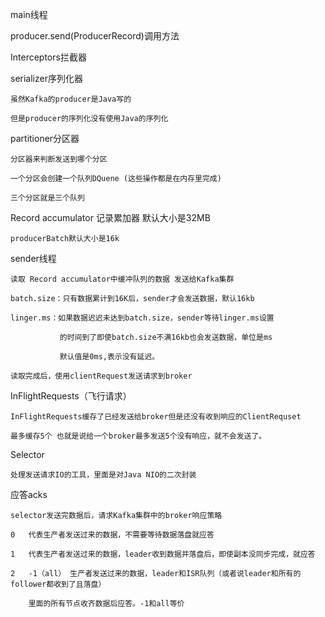 main线程

producer.send(ProducerRecord)调用方法

Interceptors拦截器

serializer序列化器

    虽然Kafka的producer是Java写的
    
    但是producer的序列化没有使用Java的序列化

partitioner分区器

    分区器来判断发送到哪个分区

    一个分区会创建一个队列DQuene (这些操作都是在内存里完成)

    三个分区就是三个队列

Record accumulator 记录累加器 默认大小是32MB

    producerBatch默认大小是16k

sender线程 

    读取 Record accumulator中缓冲队列的数据 发送给Kafka集群

    batch.size：只有数据累计到16K后，sender才会发送数据，默认16kb

    linger.ms：如果数据迟迟未达到batch.size，sender等待linger.ms设置

               的时间到了即使batch.size不满16kb也会发送数据，单位是ms

               默认值是0ms,表示没有延迟。

    读取完成后，使用clientRequest发送请求到broker

InFlightRequests（飞行请求）

    InFlightRequests缓存了已经发送给broker但是还没有收到响应的ClientRequset

    最多缓存5个 也就是说给一个broker最多发送5个没有响应，就不会发送了。

Selector

    处理发送请求IO的工具，里面是对Java NIO的二次封装

应答acks

    selector发送完数据后，请求Kafka集群中的broker响应策略

    0   代表生产者发送过来的数据，不需要等待数据落盘就应答

    1   代表生产者发送过来的数据，leader收到数据并落盘后，即使副本没同步完成，就应答

    2   -1（all） 生产者发送过来的数据，leader和ISR队列（或者说leader和所有的follower都收到了且落盘）

        里面的所有节点收齐数据后应答。-1和all等价

    
    
    
    
